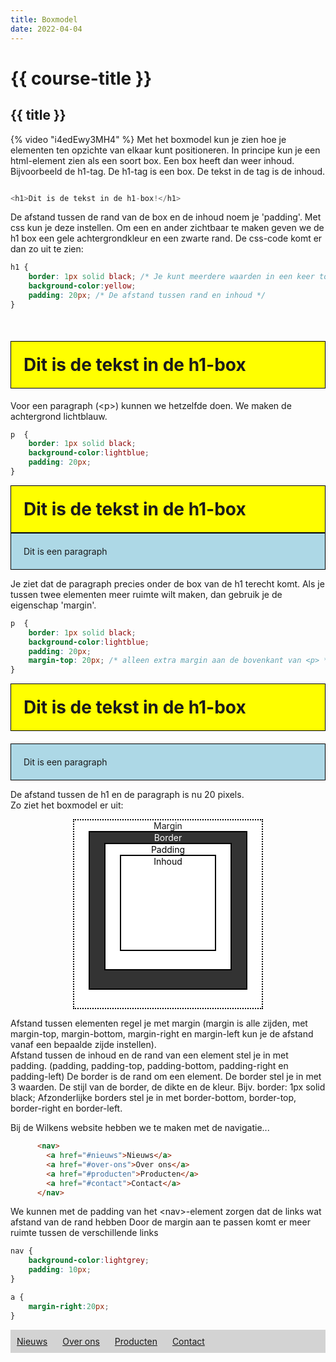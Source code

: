 ```yaml
---
title: Boxmodel
date: 2022-04-04
---
```


# {{ course-title }}

## {{ title }}

{% video "i4edEwy3MH4" %}
Met het boxmodel kun je zien hoe je elementen ten opzichte van elkaar kunt positioneren. 
In principe kun je een html-element zien als een soort box. Een box heeft dan weer inhoud.
Bijvoorbeeld de h1-tag. De h1-tag is een box. De tekst in de tag is de inhoud.  

```php

<h1>Dit is de tekst in de h1-box!</h1>

```
De afstand tussen de rand van de box en de inhoud noem je 'padding'. Met css kun je deze instellen.
Om een en ander zichtbaar te maken geven we de h1 box een gele achtergrondkleur en een zwarte rand.
De css-code komt er dan zo uit te zien:

```css
h1 {
    border: 1px solid black; /* Je kunt meerdere waarden in een keer toekennen aan een border (rand) */
    background-color:yellow;
    padding: 20px; /* De afstand tussen rand en inhoud */
}
```

<div class="html">
    <h1 style="margin-top:50px; border: 1px solid black;background-color:yellow; padding: 20px;">Dit is de tekst in de h1-box</h1>
</div>

Voor een paragraph (&#60;p&#62;) kunnen we hetzelfde doen. We maken de achtergrond lichtblauw.
```css
p  {
    border: 1px solid black;
    background-color:lightblue;
    padding: 20px;
}
```

<div class="html">
    <h1 style="border: 1px solid black;background-color:yellow; padding: 20px; margin:0px;">Dit is de tekst in de h1-box</h1>
    <p style="border: 1px solid black;background-color:lightblue; padding: 20px;margin: 0px;">Dit is een paragraph</p>
</div>

Je ziet dat de paragraph precies onder de box van de h1 terecht komt. Als je tussen twee elementen meer ruimte wilt maken, 
dan gebruik je de eigenschap 'margin'.

```css
p  {
    border: 1px solid black;
    background-color:lightblue;
    padding: 20px;
    margin-top: 20px; /* alleen extra margin aan de bovenkant van <p> */
}
```
<div class="html">
    <h1 style="border: 1px solid black;background-color:yellow; padding: 20px; margin:0px;">Dit is de tekst in de h1-box</h1>
    <p style="border: 1px solid black;background-color:lightblue; padding: 20px;margin-top: 20px;">Dit is een paragraph</p>
</div>

De afstand tussen de h1 en de paragraph is nu 20 pixels.  
Zo ziet het boxmodel er uit:

<div class="html">
    <div style="border:dotted 2px black;height:300px;width:300px;background-color: white; text-align:center; margin:auto;">
        Margin
        <div style="border:solid 2px black;height:250px;width:250px;background-color: white; text-align:center; margin:auto;color:white; background-color:#333;">
            Border
            <div style="border:solid 2px black;height:200px;width:200px;background-color: white; text-align:center; margin:auto; color:black;">
                Padding
                <div style="border:solid 2px black;height:150px;width:150px;background-color: white; text-align:center; margin:auto;">
                    Inhoud
                </div>
            </div>
        </div>
    </div>
</div>

Afstand tussen elementen regel je met margin 
(margin is alle zijden, met margin-top, margin-bottom, margin-right en margin-left kun je de afstand vanaf een bepaalde zijde instellen).  
Afstand tussen de inhoud en de rand van een element stel je in met padding. (padding, padding-top, padding-bottom, padding-right en padding-left) 
De border is de rand om een element. De border stel je in met 3 waarden. De stijl van de border, de dikte en de kleur.
Bijv. border: 1px solid black; 
Afzonderlijke borders stel je in met border-bottom, border-top, border-right en border-left.

Bij de Wilkens website hebben we te maken met de navigatie...
```html
      <nav>
        <a href="#nieuws">Nieuws</a>
        <a href="#over-ons">Over ons</a>
        <a href="#producten">Producten</a>
        <a href="#contact">Contact</a>
      </nav>
```
We kunnen met de padding van het &#60;nav&#62;-element zorgen dat de links wat afstand van de rand hebben
Door de margin aan te passen komt er meer ruimte tussen de verschillende links

```css
nav {
    background-color:lightgrey;
    padding: 10px;
}

a {
    margin-right:20px;
}
```
<div class="html">
    <nav style="background-color: lightgrey; padding:10px;">
        <a style="margin-right:20px;cursor:pointer;" onclick="return false;" href="#nieuws">Nieuws</a>
        <a style="margin-right:20px;cursor:pointer;" onclick="return false;" href="#over-ons">Over ons</a>
        <a style="margin-right:20px;cursor:pointer;" onclick="return false;" href="#producten">Producten</a>
        <a style="margin-right:20px;cursor:pointer;" onclick="return false;" href="#contact">Contact</a> 
    </nav>
</div>


